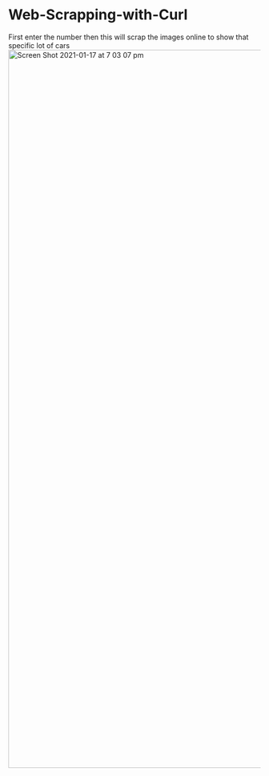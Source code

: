 # Web-Scrapping-with-Curl

First enter the number then this will scrap the images online to show that specific lot of cars
<img width="1432" alt="Screen Shot 2021-01-17 at 7 03 07 pm" src="https://user-images.githubusercontent.com/75147537/104834866-a3e7ab00-58f6-11eb-9549-6f504629e746.png">
